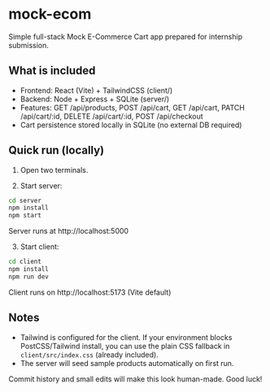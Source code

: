 # mock-ecom

Simple full-stack Mock E-Commerce Cart app prepared for internship submission.

## What is included
- Frontend: React (Vite) + TailwindCSS (client/)
- Backend: Node + Express + SQLite (server/)
- Features: GET /api/products, POST /api/cart, GET /api/cart, PATCH /api/cart/:id, DELETE /api/cart/:id, POST /api/checkout
- Cart persistence stored locally in SQLite (no external DB required)

## Quick run (locally)
1. Open two terminals.

2. Start server:
```bash
cd server
npm install
npm start
```
Server runs at http://localhost:5000

3. Start client:
```bash
cd client
npm install
npm run dev
```
Client runs on http://localhost:5173 (Vite default)

## Notes
- Tailwind is configured for the client. If your environment blocks PostCSS/Tailwind install, you can use the plain CSS fallback in `client/src/index.css` (already included).
- The server will seed sample products automatically on first run.

Commit history and small edits will make this look human-made. Good luck!
